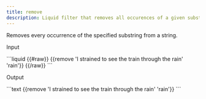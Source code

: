 ```yaml
---
title: remove
description: Liquid filter that removes all occurences of a given substring from a string.
---
```

Removes every occurrence of the specified substring from a string.
<p class="code-label">Input</p>
```liquid
{{#raw}}
{{remove 'I strained to see the train through the rain' 'rain'}}
{{/raw}}
```
<p class="code-label">Output</p>
```text
{{remove 'I strained to see the train through the rain' 'rain'}}
```